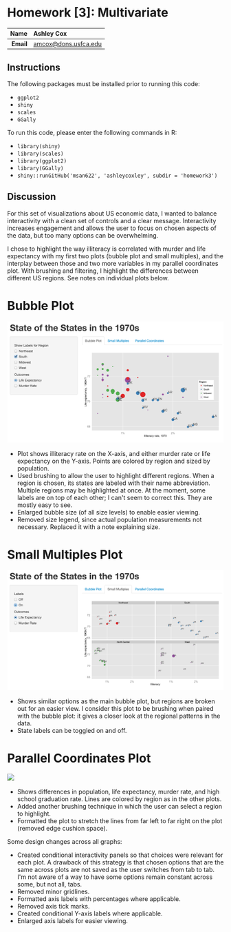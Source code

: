 Homework [3]: Multivariate
==============================

| **Name**  | Ashley Cox  |
|----------:|:-------------|
| **Email** | amcox@dons.usfca.edu |

## Instructions ##

The following packages must be installed prior to running this code:

- `ggplot2`
- `shiny`
- `scales`
- `GGally`

To run this code, please enter the following commands in R:

- `library(shiny)` 
- `library(scales)` 
- `library(ggplot2)` 
- `library(GGally)` 
- `shiny::runGitHub('msan622', 'ashleycoxley', subdir = 'homework3')`

## Discussion ##

For this set of visualizations about US economic data, I wanted to balance interactivity with a clean set of controls and a clear message. Interactivity increases engagement and allows the user to focus on chosen aspects of the data, but too many options can be overwhelming.

I chose to highlight the way illiteracy is correlated with murder and life expectancy with my first two plots (bubble plot and small multiples), and the interplay between those and two more variables in my parallel coordinates plot. With brushing and filtering, I highlight the differences between different US regions. See notes on individual plots below.

# Bubble Plot #
![](bubble.png)
+ Plot shows illiteracy rate on the X-axis, and either murder rate or life expectancy on the Y-axis. Points are colored by region and sized by population.
+ Used brushing to allow the user to highlight different regions. When a region is chosen, its states are labeled with their name abbreviation. Multiple regions may be highlighted at once. At the moment, some labels are on top of each other; I can't seem to correct this. They are mostly easy to see.
+ Enlarged bubble size (of all size levels) to enable easier viewing.
+ Removed size legend, since actual population measurements not necessary. Replaced it with a note explaining size.

# Small Multiples Plot #
![](multi.png)
+ Shows similar options as the main bubble plot, but regions are broken out for an easier view. I consider this plot to be brushing when paired with the bubble plot: it gives a closer look at the regional patterns in the data.
+ State labels can be toggled on and off.

# Parallel Coordinates Plot #
![](para.png)
+ Shows differences in population, life expectancy, murder rate, and high school graduation rate. Lines are colored by region as in the other plots.
+ Added another brushing technique in which the user can select a region to highlight.
+ Formatted the plot to stretch the lines from far left to far right on the plot (removed edge cushion space).

Some design changes across all graphs:
+ Created conditional interactivity panels so that choices were relevant for each plot. A drawback of this strategy is that chosen options that are the same across plots are not saved as the user switches from tab to tab. I'm not aware of a way to have some options remain constant across some, but not all, tabs.
+ Removed minor gridlines.
+ Formatted axis labels with percentages where applicable.
+ Removed axis tick marks.
+ Created conditional Y-axis labels where applicable.
+ Enlarged axis labels for easier viewing.